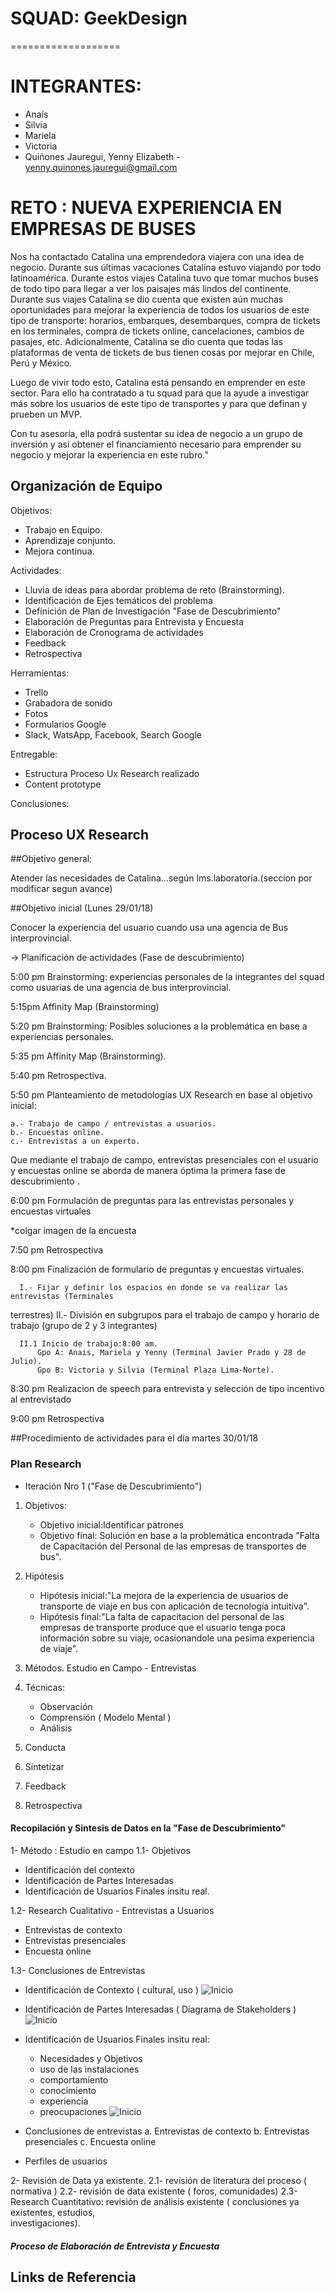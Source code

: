 # SQUAD: GeekDesign
===================

# INTEGRANTES:  
- Anaís
- Silvia
- Mariela
- Victoria
- Quiñones Jauregui, Yenny Elizabeth - yenny.quinones.jauregui@gmail.com

# RETO : NUEVA EXPERIENCIA EN EMPRESAS DE BUSES
Nos ha contactado Catalina una emprendedora viajera con una idea de negocio. Durante sus últimas vacaciones Catalina estuvo viajando por todo latinoamérica. Durante estos viajes Catalina tuvo que tomar muchos buses de todo tipo para llegar a ver los paisajes más lindos del continente. Durante sus viajes Catalina se dio cuenta que existen aún muchas oportunidades para mejorar la experiencia de todos los usuarios de este tipo de transporte: horarios, embarques, desembarques, compra de tickets en los terminales, compra de tickets online, cancelaciones, cambios de pasajes, etc. Adicionalmente, Catalina se dio cuenta que todas las plataformas de venta de tickets de bus tienen cosas por mejorar en Chile, Perú y México.

Luego de vivir todo esto, Catalina está pensando en emprender en este sector. Para ello ha contratado a tu squad para que la ayude a investigar más sobre los usuarios de este tipo de transportes y para que definan y prueben un MVP.

Con tu asesoría, ella podrá sustentar su idea de negocio a un grupo de inversión y así obtener el financiamiento necesario para emprender su negocio y mejorar la experiencia en este rubro."

## Organización de Equipo
Objetivos:
- Trabajo en Equipo.
- Aprendizaje conjunto.
- Mejora continua.

Actividades:
- Lluvia de ideas para abordar problema de reto (Brainstorming).
- Identificación de Ejes temáticos del problema
- Definición de Plan de Investigación "Fase de Descubrimiento"
- Elaboración de Preguntas para Entrevista y Encuesta
- Elaboración de Cronograma de actividades
- Feedback 
- Retrospectiva

Herramientas:
- Trello
- Grabadora de sonido
- Fotos
- Formularios Google
- Slack, WatsApp, Facebook, Search Google

Entregable:
- Estructura Proceso Ux Research realizado 
- Content prototype

Conclusiones:
 

## Proceso UX Research

##Objetivo general:

Atender las necesidades de Catalina...según lms.laboratoria.(seccion por modificar segun avance)

##Objetivo inicial (Lunes 29/01/18)

Conocer la experiencia del usuario cuando usa una agencia de Bus interprovincial.

→ Planificación de actividades (Fase de descubrimiento)

5:00 pm  Brainstorming: experiencias personales de la integrantes del squad como usuarias de una agencia de bus interprovincial.

5:15pm   Affinity Map (Brainstorming)

5:20 pm  Brainstorming: Posibles soluciones a la problemática en base a experiencias personales.

5:35 pm  Affinity Map (Brainstorming).

5:40 pm Retrospectiva.

5:50 pm Planteamiento de metodologías UX Research en base al objetivo inicial:

    a.- Trabajo de campo / entrevistas a usuarios.
    b.- Encuestas online.
    c.- Entrevistas a un experto.

Que mediante el trabajo de campo, entrevistas presenciales con el usuario y encuestas online se aborda de manera óptima la primera fase de descubrimiento .

6:00 pm Formulación de preguntas para las entrevistas personales y encuestas virtuales

*colgar imagen de la encuesta 

7:50 pm Retrospectiva

8:00 pm Finalización de formulario de preguntas y encuestas virtuales.

	  I.- Fijar y definir los espacios en donde se va realizar las entrevistas (Terminales 
  terrestres)
    II.- División en subgrupos para el trabajo de campo y horario de trabajo (grupo de 2 y 3 integrantes)	

      II.1 Inicio de trabajo:8:00 am.
          Gpo A: Anais, Mariela y Yenny (Terminal Javier Prado y 28 de Julio).
          Gpo B: Victoria y Silvia (Terminal Plaza Lima-Norte).

8:30 pm Realizacion de speech para entrevista y selección de tipo incentivo al entrevistado 

9:00 pm Retrospectiva


##Procedimiento de actividades para el dia martes 30/01/18


### Plan Research 
- Iteración Nro 1 ("Fase de Descubrimiento")

1. Objetivos:
   - Objetivo inicial:Identificar patrones 
   - Objetivo final: Solución en base a la problemática encontrada "Falta de Capacitación del Personal de las empresas de transportes de bus".
   
2. Hipótesis
    - Hipótesis inicial:"La mejora de la experiencia de usuarios de transporte de viaje en bus con aplicación de tecnología intuitiva".
    - Hipótesis final:"La falta de capacitacion del personal de las empresas de transporte produce que el usuario tenga poca información sobre su viaje, ocasionandole una pesima experiencia de viaje".
3. Métodos.
   Estudio en Campo - Entrevistas
4. Técnicas:
    - Observación
    - Comprensión ( Modelo Mental )
    - Análisis 
5. Conducta
6. Sintetizar
7. Feedback 
8. Retrospectiva

#### Recopilación y Sintesis de Datos en la "Fase de Descubrimiento"

1- Método : Estudio en campo
 1.1- Objetivos
   - Identificación del contexto 
   - Identificación de Partes Interesadas
   - Identificación de Usuarios Finales insitu real.

 1.2- Research Cualitativo - Entrevistas a Usuarios 
   * Entrevistas de contexto 
   * Entrevistas presenciales
   * Encuesta online

 1.3- Conclusiones de Entrevistas
   * Identificación de Contexto ( cultural, uso )
        ![Inicio](images/diagrama-contexto.png)

   * Identificación de Partes Interesadas ( Diagrama de Stakeholders )
        ![Inicio](images/diagrama-stakeholders.png)

   * Identificación de Usuarios Finales insitu real: 
        - Necesidades y Objetivos
        - uso de las instalaciones
        - comportamiento
        - conocimiento
        - experiencia 
        - preocupaciones
        ![Inicio](images/usuarios-finales.png)

   * Conclusiones de entrevistas
         a. Entrevistas de contexto
         b. Entrevistas presenciales
         c. Encuesta online
   * Perfiles de usuarios

2- Revisión de Data ya existente.
  2.1- revisión de literatura del proceso ( normativa )
  2.2- revisión de data existente ( foros, comunidades)
  2.3- Research Cuantitativo: revisión de análisis existente ( conclusiones ya existentes, estudios,     
       investigaciones).

##### Proceso de Elaboración de Entrevista y Encuesta

## Links de Referencia
